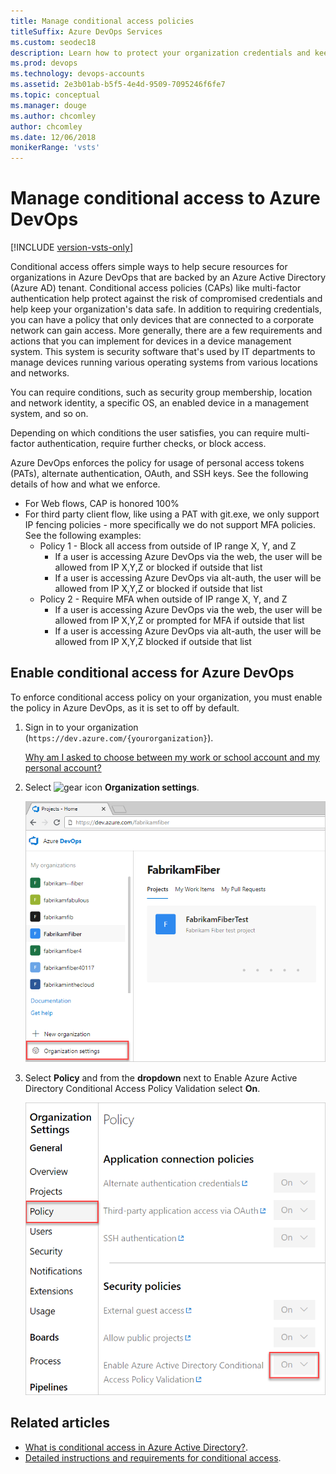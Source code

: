 ```yaml
---
title: Manage conditional access policies
titleSuffix: Azure DevOps Services
ms.custom: seodec18
description: Learn how to protect your organization credentials and keep your data safe with multi-factor authentication, security group membership, and more.
ms.prod: devops
ms.technology: devops-accounts
ms.assetid: 2e3b01ab-b5f5-4e4d-9509-7095246f6fe7
ms.topic: conceptual
ms.manager: douge
ms.author: chcomley
author: chcomley
ms.date: 12/06/2018
monikerRange: 'vsts'
---
```


# Manage conditional access to Azure DevOps

[!INCLUDE [version-vsts-only](../../_shared/version-vsts-only.md)]

Conditional access offers simple ways to help secure resources for organizations in Azure DevOps that are backed by an Azure Active Directory (Azure AD) tenant. Conditional access policies (CAPs) like multi-factor authentication help protect against the risk of compromised credentials and help keep your organization's data safe. In addition to requiring credentials, you can have a policy that only devices that are connected to a corporate network can gain access. More generally, there are a few requirements and actions that you can implement for devices in a device management system. This system is security software that's used by IT departments to manage devices running various operating systems from various locations and networks.

You can require conditions, such as security group membership, location and network identity, a specific OS, an enabled device in a management system, and so on.

Depending on which conditions the user satisfies, you can require multi-factor authentication, require further checks, or block access.

Azure DevOps enforces the policy for usage of personal access tokens (PATs), alternate authentication, OAuth, and SSH keys. See the following details of how and what we enforce.

   * For Web flows, CAP is honored 100%
   * For third party client flow, like using a PAT with git.exe, we only support IP fencing policies - more specifically we do not support MFA policies. See the following examples:
        * Policy 1 - Block all access from outside of IP range X, Y, and Z
            * If a user is accessing Azure DevOps via the web, the user will be allowed from IP X,Y,Z or blocked if outside that list
            * If a user is accessing Azure DevOps via alt-auth, the user will be allowed from IP X,Y,Z or blocked if outside that list
        * Policy 2 - Require MFA when outside of IP range X, Y, and Z
            * If a user is accessing Azure DevOps via the web, the user will be allowed from IP X,Y,Z or prompted for MFA if outside that list
            * If a user is accessing Azure DevOps via alt-auth, the user will be allowed from IP X,Y,Z blocked if outside that list

## Enable conditional access for Azure DevOps

To enforce conditional access policy on your organization, you must enable the policy in Azure DevOps, as it is set to off by default.

1. Sign in to your organization (```https://dev.azure.com/{yourorganization}```).

	[Why am I asked to choose between my work or school account and my personal account?](faq-create-organization.md#ChooseOrgAcctMSAcct)

2. Select ![gear icon](../../_img/icons/gear-icon.png) **Organization settings**.

   ![Open Organization settings](../../_shared/_img/settings/open-admin-settings-vert.png)

3. Select **Policy** and from the **dropdown** next to Enable Azure Active Directory Conditional Access Policy Validation select **On**.

   ![Enable conditional access policy](_img/_shared/enable-conditional-access-policy.png)

## Related articles

* [What is conditional access in Azure Active Directory?](/azure/active-directory/active-directory-conditional-access).
* [Detailed instructions and requirements for conditional access](/azure/active-directory/active-directory-conditional-access-azuread-connected-apps).
